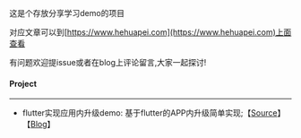 这是个存放分享学习demo的项目  

对应文章可以到[https://www.hehuapei.com](https://www.hehuapei.com)上面查看  

有问题欢迎提issue或者在blog上评论留言,大家一起探讨!  

#### Project
---
- flutter实现应用内升级demo: 基于flutter的APP内升级简单实现;【[Source](https://github.com/hehuapei/study-demo/tree/master/flutter-app-update-demo)】【[Blog](https://www.hehuapei.com/index.php/archives/16/)】
